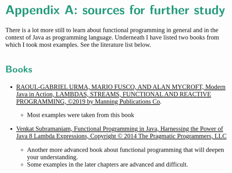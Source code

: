 <style>
body {
  font-family: "Gentium Basic", Cardo , "Linux Libertine o", "Palatino Linotype", Cambria, serif;
  font-size: 130% !important;
}
code {
	padding: 0 .25em;
	
	white-space: pre;
	font-family: "Tlwg mono", Consolas, "Liberation Mono", Menlo, Courier, monospace;
	
	background-color: #ECFFFA;
	//border: 1px solid #ccc;
	//border-radius: 3px;
}

kbd {
	display: inline-block;
	padding: 3px 5px;
	font-family: "Tlwg mono", Consolas, "Liberation Mono", Menlo, Courier, monospace;
	line-height: 10px;
	color: #555;
	vertical-align: middle;
	background-color: #ECFFFA;
	border: solid 1px #ccc;
	border-bottom-color: #bbb;
	border-radius: 3px;
	box-shadow: inset 0 -1px 0 #bbb;
}

h1,h2,h3,h4,h5 {
  color: #269B7D; 
  font-family: "fira sans", "Latin Modern Sans", Calibri, "Trebuchet MS", sans-serif;
}

</style>

# Appendix A: sources for further study
There is a lot more still to learn about functional programming in general and in the context of Java as programming language. Underneath I have listed two books from which I took most examples.
See the literature list below.

## Books
- [RAOUL-GABRIEL URMA, MARIO FUSCO, AND ALAN MYCROFT, Modern Java in Action, LAMBDAS, STREAMS, FUNCTIONAL AND REACTIVE PROGRAMMING,
  ©2019 by Manning Publications Co](https://www.manning.com/books/modern-java-in-action).
  - Most examples were taken from this book

- [Venkat Subramaniam, Functional Programming in Java, Harnessing the Power of Java 8 Lambda Expressions, 
Copyright © 2014 The Pragmatic Programmers, LLC](https://pragprog.com/titles/vsjava8/functional-programming-in-java/)
  - Another more advanced book about functional programming that will deepen your understanding.
  - Some examples in the later chapters are advanced and difficult.